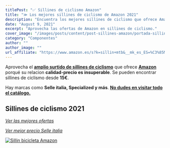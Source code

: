 ```yaml
---
titlePost: "✅ Sillines de ciclismo Amazon"
title: "≫ Los mejores sillines de ciclismo de Amazon 2021"
description: "Encuentra los mejores sillines de ciclismo que ofrece Amazon para tu bicicleta de montaña. ¡Entra y cómpralos al mejor precio!"
date: "August 9, 2021"
excerpt: "Aprovecha las ofertas de Amazon en sillines de ciclismo."
cover_image: "/images/posts/content/post-sillines-amazon/portada-sillines-amazon.jpg"
category: "Componentes"
author: ""
author_image: ""
url_affiliate: "https://www.amazon.es/s?k=sillin+mtb&__mk_es_ES=%C3%85M%C3%85%C5%BD%C3%95%C3%91&linkCode=ll2&tag=devser-21&linkId=2a7a25d0fac2ff10d0b35e9dd20db5b8&language=es_ES&ref_=as_li_ss_tl"
---
```


Aprovecha el [**amplio surtido de sillines de ciclismo**](https://www.amazon.es/s?k=sillin+mtb&__mk_es_ES=%C3%85M%C3%85%C5%BD%C3%95%C3%91&linkCode=ll2&tag=devser-21&linkId=2a7a25d0fac2ff10d0b35e9dd20db5b8&language=es_ES&ref_=as_li_ss_tl) que ofrece [**Amazon**](https://www.amazon.es/s?k=sillin+mtb&__mk_es_ES=%C3%85M%C3%85%C5%BD%C3%95%C3%91&linkCode=ll2&tag=devser-21&linkId=2a7a25d0fac2ff10d0b35e9dd20db5b8&language=es_ES&ref_=as_li_ss_tl) porqué su relacion **calidad-precio es insuperable**. Se pueden encontrar sillines de ciclismo desde **15€**. 

Hay marcas como **Selle italia, Specialized y más**. [**No dudes en visitar todo el catálogo.**](https://www.amazon.es/s?k=sillin+mtb&__mk_es_ES=%C3%85M%C3%85%C5%BD%C3%95%C3%91&linkCode=ll2&tag=devser-21&linkId=2a7a25d0fac2ff10d0b35e9dd20db5b8&language=es_ES&ref_=as_li_ss_tl)

## Sillines de ciclismo 2021

*[Ver las mejores ofertas](https://www.amazon.es/s?k=sillin+mtb&__mk_es_ES=%C3%85M%C3%85%C5%BD%C3%95%C3%91&linkCode=ll2&tag=devser-21&linkId=2a7a25d0fac2ff10d0b35e9dd20db5b8&language=es_ES&ref_=as_li_ss_tl)*

*[Ver mejor precio Selle italia](https://www.amazon.es/s?k=sillin+selle+italia&__mk_es_ES=%C3%85M%C3%85%C5%BD%C3%95%C3%91&crid=3FJ7F7PRQUDG&sprefix=sillin+sell%2Caps%2C208&linkCode=ll2&tag=devser-21&linkId=b9c73a3a43a9b0b151f7b95a6dc4599e&language=es_ES&ref_=as_li_ss_tl)*

[![Sillin bicicleta Amazon](/images/posts/content/post-sillines-amazon/sillines-amazon.jpg)](https://www.amazon.es/s?k=sillin+mtb&__mk_es_ES=%C3%85M%C3%85%C5%BD%C3%95%C3%91&linkCode=ll2&tag=devser-21&linkId=2a7a25d0fac2ff10d0b35e9dd20db5b8&language=es_ES&ref_=as_li_ss_tl "Sillin bicicleta Amazon")



